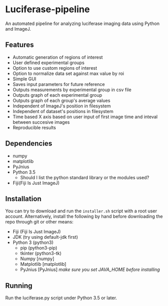 # Luciferase-pipeline

An automated pipeline for analyzing luciferase imaging data using Python and ImageJ.

## Features
* Automatic generation of regions of interest
* User defined experimental groups
* Option to use custom regions of interest
* Option to normalize data set against max value by roi
* Simple GUI
* Saves input parameters for future reference
* Outputs measurements by experimental group in csv file
* Outputs graph of each experimental group
* Outputs graph of each group's average values
* Independent of ImageJ's position in filesystem
* Independent of dataset's positions in filesystem
* Time based X axis based on user input of first image time and inteval between succesive images
* Reproducible results

## Dependencies
* numpy
* matplotlib
* PyJnius
* Python 3.5
    * Should I list the python standard library or the modules used?
* Fiji(Fiji Is Just ImageJ)

## Installation
You can try to download and run the `installer.sh` script with a root user account.
Alternatively, install the following by hand before downloading the repo
through git or other means:


* Fiji (Fiji Is Just ImageJ)
* JDK (try using default-jdk first)
* Python 3 (python3)
   * pip (python3-pip)
   * tkinter (python3-tk)
   * Numpy \[numpy\]
   * Matplotlib \[matplotlib\]
   * PyJnius \[PyJnius\] *make sure you set JAVA_HOME before installing*
   


## Running
Run the luciferase.py script under Python 3.5 or later.

